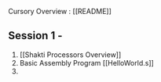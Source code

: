 Cursory Overview : [[README]]
## Session 1 - 

1) [[Shakti Processors Overview]]
2) Basic Assembly Program [[HelloWorld.s]]
3) 
